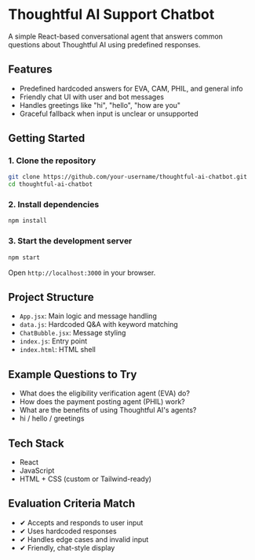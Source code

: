 # Thoughtful AI Support Chatbot

A simple React-based conversational agent that answers common questions about Thoughtful AI using predefined responses.

## Features

- Predefined hardcoded answers for EVA, CAM, PHIL, and general info
- Friendly chat UI with user and bot messages
- Handles greetings like "hi", "hello", "how are you"
- Graceful fallback when input is unclear or unsupported

## Getting Started

### 1. Clone the repository
```bash
git clone https://github.com/your-username/thoughtful-ai-chatbot.git
cd thoughtful-ai-chatbot
```

### 2. Install dependencies
```bash
npm install
```

### 3. Start the development server
```bash
npm start
```

Open `http://localhost:3000` in your browser.

## Project Structure

- `App.jsx`: Main logic and message handling
- `data.js`: Hardcoded Q&A with keyword matching
- `ChatBubble.jsx`: Message styling
- `index.js`: Entry point
- `index.html`: HTML shell

## Example Questions to Try

- What does the eligibility verification agent (EVA) do?
- How does the payment posting agent (PHIL) work?
- What are the benefits of using Thoughtful AI's agents?
- hi / hello / greetings

## Tech Stack

- React
- JavaScript
- HTML + CSS (custom or Tailwind-ready)

## Evaluation Criteria Match

- ✔ Accepts and responds to user input
- ✔ Uses hardcoded responses
- ✔ Handles edge cases and invalid input
- ✔ Friendly, chat-style display
